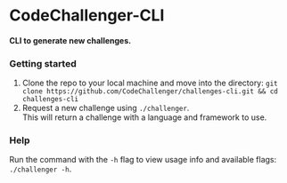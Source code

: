 CodeChallenger-CLI
==================
#### CLI to generate new challenges.

### Getting started
1. Clone the repo to your local machine and move into the directory:
`git clone https://github.com/CodeChallenger/challenges-cli.git && cd challenges-cli`
2. Request a new challenge using `./challenger`.<br>This will return a challenge with a language and framework to use.

### Help
Run the command with the `-h` flag to view usage info and available flags: `./challenger -h`.
